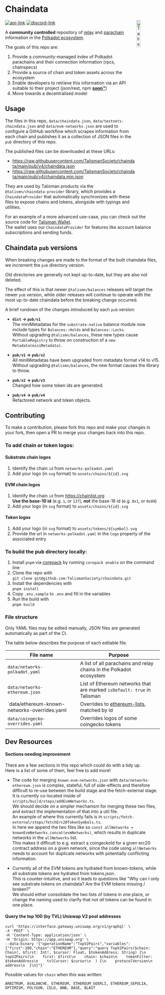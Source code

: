 # Chaindata

<img src="assets/talisman.svg" alt="Talisman" width="15%" align="right" />

[![api-link](https://img.shields.io/website?label=api&logo=github&logoColor=white&style=flat-square&up_message=online&down_message=offline&url=https%3A%2F%2Fraw.githubusercontent.com%2FTalismanSociety%2Fchaindata%2Fmain%2Fpub%2Fv1%2Findex.txt)](https://raw.githubusercontent.com/TalismanSociety/chaindata/main/pub/v1/index.txt)
[![discord-link](https://img.shields.io/discord/858891448271634473?logo=discord&logoColor=white&style=flat-square)](https://discord.gg/talisman)

A **community controlled** repository of [relay](https://wiki.polkadot.network/docs/learn-architecture#relay-chain) and [parachain](https://wiki.polkadot.network/docs/learn-architecture#parachain-and-parathread-slots) information in the [Polkadot ecosystem](https://polkadot.network/).

The goals of this repo are:

1. Provide a community-managed index of Polkadot parachains and their connection information (rpcs, chainspecs)
1. Provide a source of chain and token assets across the ecosystem
1. Enable developers to retrieve this information via an API suitable to their project (json/rest, npm [**soon™**](https://github.com/TalismanSociety/chaindata/issues/35))
1. Move towards a decentralised model

## Usage

The files in this repo, `data/chaindata.json`, `data/testnets-chaindata.json` and `data/evm-networks.json` are used to configure a GitHub workflow which scrapes information from each chain and publishes it as a collection of JSON files in the `pub` directory of this repo.

The published files can be downloaded at these URLs:

- https://raw.githubusercontent.com/TalismanSociety/chaindata/main/pub/v4/chaindata.json
- https://raw.githubusercontent.com/TalismanSociety/chaindata/main/pub/v4/chaindata.min.json

They are used by Talisman products via the `@talismn/chaindata-provider` library, which provides a `ChaindataProvider` that automatically synchronizes with these files to expose chains and tokens, alongside with typings and utilities.

For an example of a more advanced use-case, you can check out the source code for [Talisman Wallet](https://github.com/TalismanSociety/talisman).  
The wallet uses our `ChaindataProvider` for features like account balance subscriptions and sending funds.

## Chaindata `pub` versions

When breaking changes are made to the format of the built chaindata files, we increment the `pub` directory version.

Old directories are generally not kept up-to-date, but they are also not deleted.

The effect of this is that newer `@talismn/balances` releases will target the newer `pub` version, while older releases will continue to operate with the most up-to-date chaindata before the breaking change occurred.

A brief rundown of the changes introduced by each `pub` version:

- **`dist` -> `pub/v1`**  
  The miniMetadatas for the `substrate-native` balance module now include types for `Balances::Holds` and `Balances::Locks`.  
  Without upgrading `@talismn/balances`, these new types cause `PortableRegistry` to throw on construction of a `new Metadata(miniMetadata)`.

- **`pub/v1` -> `pub/v2`**  
  All miniMetadatas have been upgraded from metadata format v14 to v15.  
  Without upgrading `@talismn/balances`, the new format causes the library to throw.

- **`pub/v2` -> `pub/v3`**  
  Changed how some token ids are generated.

- **`pub/v4` -> `pub/v4`**  
  Refactored network and token objects.

## Contributing

To make a contribution, please fork this repo and make your changes in your fork, then open a PR to merge your changes back into this repo.

### To add chain or token logos:

#### Substrate chain logos

1. Identify the chain `id` from `networks-polkadot.yaml`
1. Add your logo (in `svg` format) to `assets/chains/${id}.svg`

#### EVM chain logos

1. Identify the chain `id` from https://chainlist.org  
   **Use the base-10 id** (e.g. `1`, or `137`), **not** the base-16 id (e.g. `0x1`, or `0x89`)
1. Add your logo (in `svg` format) to `assets/chains/${id}.svg`

#### Token logos

1. Add your logo (in `svg` format) to `assets/tokens/${symbol}.svg`
1. Provide the url in `networks-polkadot.yaml` in the `logo` property of the associated entry

### To build the pub directory locally:

1. Install `pnpm` via [corepack](https://nodejs.org/api/corepack.html) by running `corepack enable` on the command line
1. Clone the repo with  
   `git clone git@github.com:TalismanSociety/chaindata.git`
1. Install the dependencies with  
   `pnpm install`
1. Copy `.env.sample` to `.env` and fill in the variables
1. Run the build with  
   `pnpm build`

### File structure

Only YAML files may be edited manually, JSON files are generated automatically as part of the CI.

The table below describes the purpose of each editable file.

| File name                                    | Purpose                                                                         |
| -------------------------------------------- | ------------------------------------------------------------------------------- |
| `data/networks-polkadot.yaml`                | A list of all parachains and relay chains in the Polkadot ecosystem             |
| `data/networks-ethereum.json`                | List of Ethereum networks that are marked `isDefault: true` in Talisman         |
| `data/ethereum-known-networks-overrides.yaml | Overrides to [ethereum-lists](https://github.com/ethereum-lists), matched by id |
| `data/coingecko-overrides.yaml`              | Overrides logos of some coingecko tokens                                        |

## Dev Resources

#### Sections needing improvement

There are a few sections in this repo which could do with a tidy up.  
Here is a list of some of them, feel free to add more!

- The code for merging `known-evm-networks.json` with `data/networks-ethereum.json` is complex, stateful, full of side-effects and therefore difficult to re-use between the build stage and the fetch-external stage.  
  It is currently co-located inside of `scripts/build/steps/addEvmNetworks.ts`.  
  We should decide on a simpler mechanism for merging these two files, and extract the implementation of that into a util file.  
  An example of where this currently fails is in `scripts/fetch-external/steps/fetchErc20TokenSymbols.ts`.  
  In here we append the two files like so `const allNetworks = knownEvmNetworks.concat(evmNetworks)`, which results in duplicate networks in the `allNetworks` list.  
  This makes it difficult to e.g. extract a coingeckoId for a given erc20 contract address on a given network, since the code using `allNetworks` needs to account for duplicate networks with potentially conflicting information.

- Currently all of the EVM tokens are hydrated from known-tokens, while all substrate tokens are hydrated from tokens.json.  
  This is counter-intuitive, and so it leads to questions like "Why can I only see substrate tokens on chaindata? Are the EVM tokens missing / broken?"  
  We should either consolidate the two lists of tokens in one place, or change the naming used to clarify that not _all_ tokens can be found in one place.

#### Query the top 100 (by TVL) Uniswap V2 pool addresses

```shell
curl 'https://interface.gateway.uniswap.org/v1/graphql' \
-X 'POST' \
-H 'Content-Type: application/json' \
-H 'Origin: https://app.uniswap.org' \
--data-binary '{"operationName":"TopV2Pairs","variables":{"first":100,"chain":"ETHEREUM"},"query":"query TopV2Pairs($chain: Chain!, $first: Int!, $cursor: Float, $tokenAddress: String) {\n  topV2Pairs(\n    first: $first\n    chain: $chain\n    tokenFilter: $tokenAddress\n    tvlCursor: $cursor\n  ) {\n    protocolVersion\n    address\n  }\n}"}'
```

Possible values for `chain` when this was written:

```
ARBITRUM, AVALANCHE, ETHEREUM, ETHEREUM_GOERLI, ETHEREUM_SEPOLIA, OPTIMISM, POLYGON, CELO, BNB, BASE, BLAST
```
